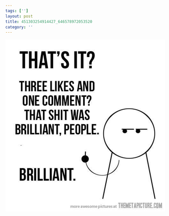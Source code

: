 ```yaml
---
tags: ['']
layout: post
title: 451303254914427_646578972053520
category: ''
---
```

![451303254914427_646578972053520](/uploads/2013-10-21-451303254914427_646578972053520.jpg)
